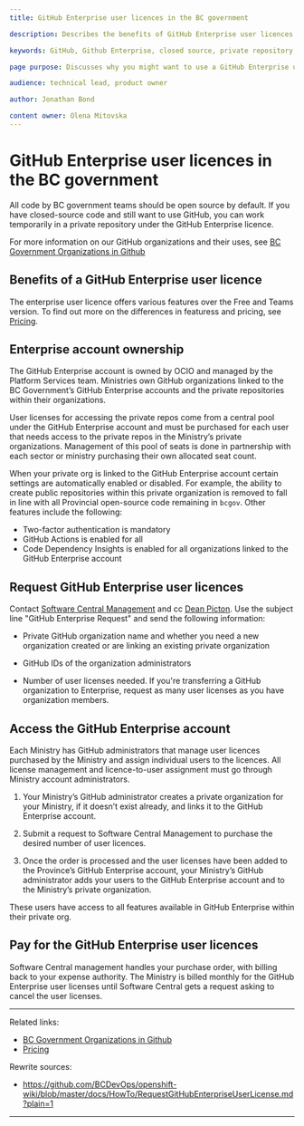 ```yaml
---
title: GitHub Enterprise user licences in the BC government

description: Describes the benefits of GitHub Enterprise user licences and how to access them.

keywords: GitHub, Github Enterprise, closed source, private repository, private organization

page purpose: Discusses why you might want to use a GitHub Enterprise user licence and how to request, access, and pay for the users.

audience: technical lead, product owner

author: Jonathan Bond

content owner: Olena Mitovska
---
```


# GitHub Enterprise user licences in the BC government

All code by BC government teams should be open source by default. If you have closed-source code and still want to use GitHub, you can work temporarily in a private repository under the GitHub Enterprise licence.

For more information on our GitHub organizations and their uses, see [BC Government Organizations in Github](/bc-government-organizations-in-github.md)

## Benefits of a GitHub Enterprise user licence

The enterprise user licence offers various features over the Free and Teams version. To find out more on the differences in featuress and pricing, see [Pricing](https://github.com/pricing).

## Enterprise account ownership

The GitHub Enterprise account is owned by OCIO and managed by the Platform Services team. Ministries own GitHub organizations linked to the BC Government’s GitHub Enterprise accounts and the private repositories within their organizations.  

User licenses for accessing the private repos come from a central pool under the GitHub Enterprise account and must be purchased for each user that needs access to the private repos in the Ministry’s private organizations.  Management of this pool of seats is done in partnership with each sector or ministry purchasing their own allocated seat count.

When your private org is linked to the GitHub Enterprise account certain settings are automatically enabled or disabled. For example, the ability to create public repositories within this private organization is removed to fall in line with all Provincial open-source code remaining in `bcgov`. Other features include the following:
* Two-factor authentication is mandatory
* GitHub Actions is enabled for all
* Code Dependency Insights is enabled for all organizations linked to the GitHub Enterprise account

## Request GitHub Enterprise user licences

Contact [Software Central Management](mailto:SoftwareCentral.Management@gov.bc.ca) and cc [Dean Picton](Dean.Picton@gov.bc.ca). Use the subject line "GitHub Enterprise Request" and send the following information:  

* Private GitHub organization name and whether you need a new organization created or are linking an existing private organization  

* GitHub IDs of the organization administrators

* Number of user licenses needed. If you're transferring a GitHub organization to Enterprise, request as many user licenses as you have organization members.

## Access the GitHub Enterprise account

Each Ministry has GitHub administrators that manage user licences purchased by the Ministry and assign individual users to the licences. All license management and licence-to-user assignment must go through Ministry account administrators.   

1. Your Ministry’s GitHub administrator creates a private organization for your Ministry, if it doesn’t exist already, and links it to the GitHub Enterprise account.

2. Submit a request to Software Central Management to purchase the desired number of user licences.

3. Once the order is processed and the user licenses have been added to the Province’s GitHub Enterprise account, your Ministry’s GitHub administrator adds your users to the GitHub Enterprise account and to the Ministry’s private organization.

These users have access to all features available in GitHub Enterprise within their private org.

## Pay for the GitHub Enterprise user licences

Software Central management handles your purchase order, with billing back to your expense authority. The Ministry is billed monthly for the GitHub Enterprise user licenses until Software Central gets a request asking to cancel the user licenses.

---
Related links:
* [BC Government Organizations in Github](/bc-government-organizations-in-github.md)
* [Pricing](https://github.com/pricing)

Rewrite sources:
* https://github.com/BCDevOps/openshift-wiki/blob/master/docs/HowTo/RequestGitHubEnterpriseUserLicense.md?plain=1
---
